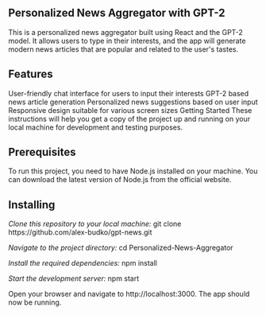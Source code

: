 <h2>Personalized News Aggregator with GPT-2</h2>

This is a personalized news aggregator built using React and the GPT-2 model. It allows users to type in their interests, and the app will generate modern news articles that are popular and related to the user's tastes.

<h2>Features</h2>
User-friendly chat interface for users to input their interests
GPT-2 based news article generation
Personalized news suggestions based on user input
Responsive design suitable for various screen sizes
Getting Started
These instructions will help you get a copy of the project up and running on your local machine for development and testing purposes.

<h2>Prerequisites</h2>
To run this project, you need to have Node.js installed on your machine. You can download the latest version of Node.js from the official website.

<h2>Installing</h2>
<i>Clone this repository to your local machine:</i>
git clone https://github.com/alex-budko/gpt-news.git

<i>Navigate to the project directory:</i>
cd Personalized-News-Aggregator

<i>Install the required dependencies:</i>
npm install

<i>Start the development server:</i>
npm start

Open your browser and navigate to http://localhost:3000. The app should now be running.
